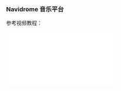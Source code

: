 ### Navidrome 音乐平台

参考视频教程：
<iframe src="//player.bilibili.com/player.html?aid=563049231&bvid=BV1mv4y127Um&cid=902686811&page=1" scrolling="no" border="0" frameborder="no" framespacing="0" allowfullscreen="true"> </iframe>